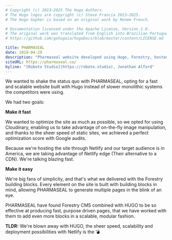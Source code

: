 ```yaml
---
# Copyright (c) 2013–2025 The Hugo Authors.
# The Hugo logos are copyright (c) Steve Francia 2013–2025.
# The Hugo Gopher is based on an original work by Renée French.

# Documentation licensed under the Apache License, Version 2.0.
# The original work was translated from English into Brazilian Portuguese.
# https://github.com/gohugoio/hugoDocs/blob/master/content/LICENSE.md

title: PHARMASEAL
date: 2019-04-29
description: "Pharmaseal website developed using Hugo, Forestry, hosted and deployed by Netlify."
siteURL: https://pharmaseal.co/
byline: "[Roboto Studio](https://roboto.studio), Jonathan Alford"
---
```


We wanted to shake the status quo with PHARMASEAL, opting for a fast and scalable website built with Hugo instead of slower monolithic systems the competitors were using.

We had two goals:

**Make it fast**

We wanted to optimize the site as much as possible, so we opted for using Cloudinary, enabling us to take advantage of on-the-fly image manipulation, and thanks to the sheer speed of static sites, we achieved a perfect optimization score with Google audits.

Because we're hosting the site through Netlify and our target audience is in America, we are taking advantage of Netlify edge (Their alternative to a CDN). We're talking blazing fast.

**Make it easy**

We're big fans of simplicity, and that's what we delivered with the Forestry building blocks. Every element on the site is built with building blocks in mind, allowing PHARMASEAL to generate multiple pages in the blink of an eye.

PHARMASEAL have found Forestry CMS combined with HUGO to be so effective at producing fast, purpose driven pages, that we have worked with them to add even more blocks in a scalable, modular fashion.

**TLDR:** We're blown away with HUGO, the sheer speed, scalability and deployment possibilities with Netlify is the 💣
